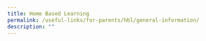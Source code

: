 ```yaml
---
title: Home Based Learning
permalink: /useful-links/for-parents/hbl/general-information/
description: ""
---
```

